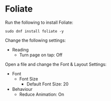 # Foliate

Run the following to install Foliate:

```
sudo dnf install foliate -y
```

Change the following settings:

- Reading
  - Turn page on tap: Off

Open a file and change the Font & Layout Settings:

- Font
  - Font Size
    - Default Font Size: 20
- Behaviour
  - Reduce Animation: On
